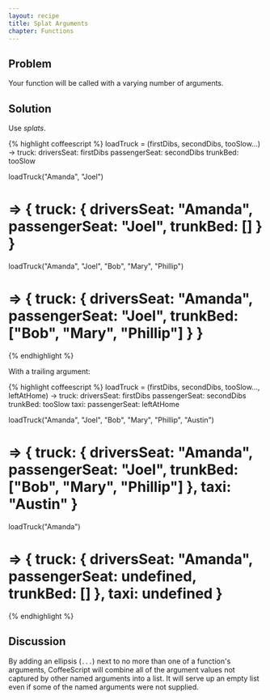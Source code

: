 ```yaml
---
layout: recipe
title: Splat Arguments
chapter: Functions
---
```

## Problem

Your function will be called with a varying number of arguments.

## Solution

Use _splats_.

{% highlight coffeescript %}
loadTruck = (firstDibs, secondDibs, tooSlow...) ->
	truck:
		driversSeat: firstDibs
		passengerSeat: secondDibs
		trunkBed: tooSlow

loadTruck("Amanda", "Joel")
# => { truck: { driversSeat: "Amanda", passengerSeat: "Joel", trunkBed: [] } }

loadTruck("Amanda", "Joel", "Bob", "Mary", "Phillip")
# => { truck: { driversSeat: "Amanda", passengerSeat: "Joel", trunkBed: ["Bob", "Mary", "Phillip"] } }
{% endhighlight %}

With a trailing argument:

{% highlight coffeescript %}
loadTruck = (firstDibs, secondDibs, tooSlow..., leftAtHome) ->
	truck:
		driversSeat: firstDibs
		passengerSeat: secondDibs
		trunkBed: tooSlow
	taxi:
		passengerSeat: leftAtHome

loadTruck("Amanda", "Joel", "Bob", "Mary", "Phillip", "Austin")
# => { truck: { driversSeat: "Amanda", passengerSeat: "Joel", trunkBed: ["Bob", "Mary", "Phillip"] }, taxi: "Austin" }

loadTruck("Amanda")
# => { truck: { driversSeat: "Amanda", passengerSeat: undefined, trunkBed: [] }, taxi: undefined }
{% endhighlight %}

## Discussion

By adding an ellipsis (`...`) next to no more than one of a function's arguments, CoffeeScript will combine all of the argument values not captured by other named arguments into a list.  It will serve up an empty list even if some of the named arguments were not supplied.
